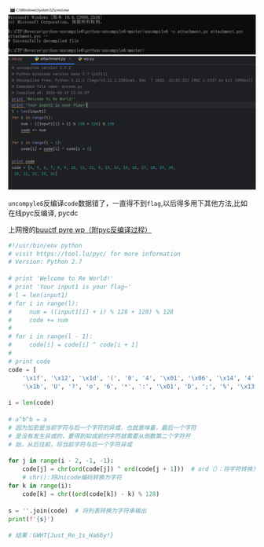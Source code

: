 ![alt text](image.png)
![alt text](image-1.png)


`uncompyle6`反编译`code`数据错了，一直得不到`flag`,以后得多用下其他方法,比如 在线pyc反编译, pycdc

上网搜的[buuctf pyre wp（附pyc反编译过程）](https://blog.csdn.net/m0_73749989/article/details/137893894?ops_request_misc=%257B%2522request%255Fid%2522%253A%25229B6651D7-C5F8-4A45-89F2-CD2E5329150D%2522%252C%2522scm%2522%253A%252220140713.130102334.pc%255Fall.%2522%257D&request_id=9B6651D7-C5F8-4A45-89F2-CD2E5329150D&biz_id=0&utm_medium=distribute.pc_search_result.none-task-blog-2~all~first_rank_ecpm_v1~rank_v31_ecpm-2-137893894-null-null.142^v100^pc_search_result_base6&utm_term=buuctf%20pyre%20%E5%8F%8D%E7%BC%96%E8%AF%91%E9%94%99%E4%BA%86&spm=1018.2226.3001.4187)
```python
#!/usr/bin/env python
# visit https://tool.lu/pyc/ for more information
# Version: Python 2.7

# print 'Welcome to Re World!'
# print 'Your input1 is your flag~'
# l = len(input1)
# for i in range(l):
#     num = ((input1[i] + i) % 128 + 128) % 128
#     code += num
#
# for i in range(l - 1):
#     code[i] = code[i] ^ code[i + 1]
#
# print code
code = [
    '\x1f', '\x12', '\x1d', '(', '0', '4', '\x01', '\x06', '\x14', '4', ',',
    '\x1b', 'U', '?', 'o', '6', '*', ':', '\x01', 'D', ';', '%', '\x13']

i = len(code)

# a^b^b = a
# 因为加密是当前字符与后一个字符的异或，也就意味着，最后一个字符
# 是没有发生异或的，要得到抑或前的字符就需要从倒数第二个字符开
# 始，从后往前，将当前字符与后一个字符异或

for j in range(i - 2, -1, -1):
    code[j] = chr(ord(code[j]) ^ ord(code[j + 1]))  # ord（）：将字符转换为Unicode编码
    # chr():将Unicode编码转换为字符
for k in range(i):
    code[k] = chr((ord(code[k]) - k) % 128)

s = ''.join(code)  # 将列表转换为字符串输出
print(f'{s}')

# 结果：GWHT{Just_Re_1s_Ha66y!}

```